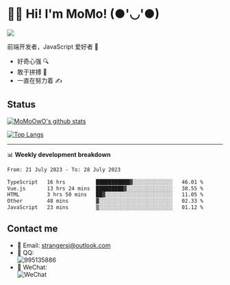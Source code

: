 # 👨‍🎓 Hi! I'm MoMo! (●'◡'●)

[![](https://img.shields.io/badge/-@MoMoOwO-%23181717?style=flat-square&logo=github)](https://github.com/MoMoOwO)

前端开发者，JavaScript 爱好者 💖
- 好奇心强 🔍
- 敢于拼搏 💪
- 一直在努力着 ✍

## Status

[![MoMoOwO's github stats](https://github-readme-stats.vercel.app/api?username=MoMoOwO&show_icons=true&theme=tokyonight)](https://github.com/MoMoOwO)

[![Top Langs](https://github-readme-stats.vercel.app/api/top-langs/?username=MoMoOwO&layout=compact&theme=tokyonight)](https://github.com/MoMoOwO)

---

📊 **Weekly development breakdown**

<!--START_SECTION:waka-->

```txt
From: 21 July 2023 - To: 28 July 2023

TypeScript   16 hrs          ███████████▓░░░░░░░░░░░░░   46.01 %
Vue.js       13 hrs 24 mins  █████████▓░░░░░░░░░░░░░░░   38.55 %
HTML         3 hrs 50 mins   ██▓░░░░░░░░░░░░░░░░░░░░░░   11.05 %
Other        48 mins         ▓░░░░░░░░░░░░░░░░░░░░░░░░   02.33 %
JavaScript   23 mins         ▒░░░░░░░░░░░░░░░░░░░░░░░░   01.12 %
```

<!--END_SECTION:waka-->

## Contact me

- 📧 Email: strangersj@outlook.com
- 🐧 QQ:  
  ![995135886](https://i.loli.net/2020/11/27/Yx6eDSQi34Va5IA.jpg)
- 💭 WeChat:  
  ![WeChat](https://i.loli.net/2020/11/27/wWX6uVoIQqig5KP.jpg)
  
